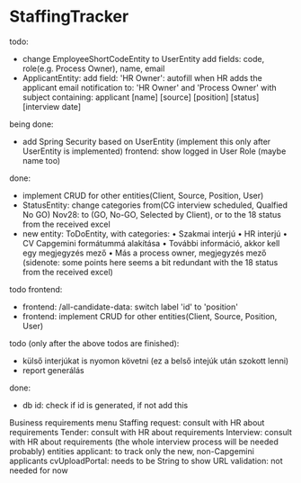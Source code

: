 # StaffingTracker

todo:
  - change EmployeeShortCodeEntity to UserEntity
      add fields: code, role(e.g. Process Owner), name, email
  - ApplicantEntity: add field: 'HR Owner': autofill when HR adds the applicant
      email notification to: 'HR Owner' and 'Process Owner'
      with subject containing: applicant [name] [source] [position] [status] [interview date]

being done:
  - add Spring Security
      based on UserEntity (implement this only after UserEntity is implemented)
      frontend: show logged in User Role (maybe name too)

done:
  - implement CRUD for other entities(Client, Source, Position, User)
  - StatusEntity: change categories from(CG interview scheduled, Qualfied No GO) 
      Nov28: to (GO, No-GO, Selected by Client), or to the 18 status from the received excel
  - new entity: ToDoEntity, with categories:
      •	Szakmai interjú
      •	HR interjú
      •	CV Capgemini formátummá alakítása
      •	További információ, akkor kell egy megjegyzés mező
      •	Más a process owner, megjegyzés mező
      (sidenote: some points here seems a bit redundant with the 18 status from the received excel) 

todo frontend: 
  - frontend: /all-candidate-data: switch label 'id' to 'position'
  - frontend: implement CRUD for other entities(Client, Source, Position, User)

todo (only after the above todos are finished):
  - külső interjúkat is nyomon követni (ez a belső intejúk után szokott lenni)
  - report generálás
  
done:
- db id: check if id is generated, if not add this
  
  
Business requirements
  menu
    Staffing request: consult with HR about requirements
    Tender: consult with HR about requirements
    Interview: consult with HR about requirements (the whole interview process will be needed probably)
  entities
    applicant: to track only the new, non-Capgemini applicants
      cvUploadPortal: needs to be String to show URL
  validation: not needed for now
